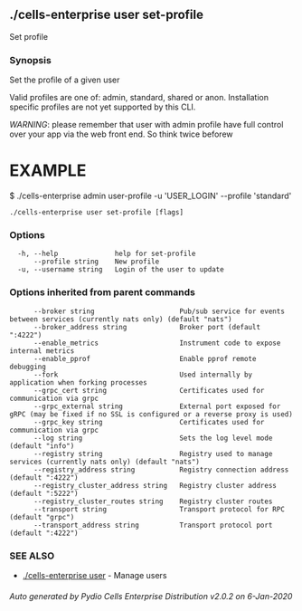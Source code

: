 ## ./cells-enterprise user set-profile

Set profile

### Synopsis

Set the profile of a given user


Valid profiles are one of: admin, standard, shared or anon.
Installation specific profiles are not yet supported by this CLI.

*WARNING*: please remember that user with admin profile have 
full control over your app via the web front end. So think twice beforew 

EXAMPLE
=======
$ ./cells-enterprise admin user-profile -u 'USER_LOGIN' --profile 'standard'



```
./cells-enterprise user set-profile [flags]
```

### Options

```
  -h, --help              help for set-profile
      --profile string    New profile
  -u, --username string   Login of the user to update
```

### Options inherited from parent commands

```
      --broker string                     Pub/sub service for events between services (currently nats only) (default "nats")
      --broker_address string             Broker port (default ":4222")
      --enable_metrics                    Instrument code to expose internal metrics
      --enable_pprof                      Enable pprof remote debugging
      --fork                              Used internally by application when forking processes
      --grpc_cert string                  Certificates used for communication via grpc
      --grpc_external string              External port exposed for gRPC (may be fixed if no SSL is configured or a reverse proxy is used)
      --grpc_key string                   Certificates used for communication via grpc
      --log string                        Sets the log level mode (default "info")
      --registry string                   Registry used to manage services (currently nats only) (default "nats")
      --registry_address string           Registry connection address (default ":4222")
      --registry_cluster_address string   Registry cluster address (default ":5222")
      --registry_cluster_routes string    Registry cluster routes
      --transport string                  Transport protocol for RPC (default "grpc")
      --transport_address string          Transport protocol port (default ":4222")
```

### SEE ALSO

* [./cells-enterprise user](./cells-enterprise-user)	 - Manage users

###### Auto generated by Pydio Cells Enterprise Distribution v2.0.2 on 6-Jan-2020
